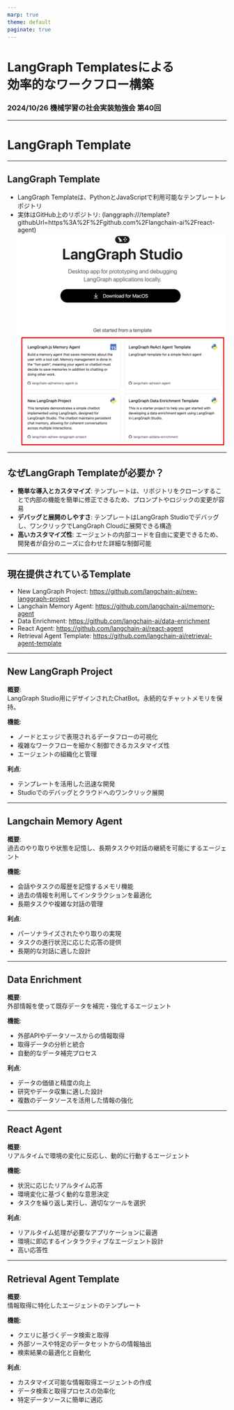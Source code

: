```yaml
---
marp: true
theme: default
paginate: true
---
```


# LangGraph Templatesによる<br />効率的なワークフロー構築
### 2024/10/26 機械学習の社会実装勉強会 第40回
<style>
img[alt~="center"] {
  display: block;
  margin: 0 auto;
}
</style>

---
# LangGraph Template

---
## LangGraph Template

- LangGraph Templateは、PythonとJavaScriptで利用可能なテンプレートレポジトリ
- 実体はGitHub上のリポジトリ: (langgraph:///template?githubUrl=https%3A%2F%2Fgithub.com%2Flangchain-ai%2Freact-agent)
![width:400px center](images/langgraph_template.png)



---
## なぜLangGraph Templateが必要か？

- **簡単な導入とカスタマイズ**: テンプレートは、リポジトリをクローンすることで内部の機能を簡単に修正できるため、プロンプトやロジックの変更が容易
- **デバッグと展開のしやすさ**: テンプレートはLangGraph Studioでデバッグし、ワンクリックでLangGraph Cloudに展開できる構造
- **高いカスタマイズ性**: エージェントの内部コードを自由に変更できるため、開発者が自分のニーズに合わせた詳細な制御可能

---
## 現在提供されているTemplate

- New LangGraph Project: https://github.com/langchain-ai/new-langgraph-project
- Langchain Memory Agent: https://github.com/langchain-ai/memory-agent
- Data Enrichment: https://github.com/langchain-ai/data-enrichment
- React Agent: https://github.com/langchain-ai/react-agent
- Retrieval Agent Template: https://github.com/langchain-ai/retrieval-agent-template

---
## New LangGraph Project
**概要**:  
LangGraph Studio用にデザインされたChatBot。永続的なチャットメモリを保持。

**機能**:
- ノードとエッジで表現されるデータフローの可視化
- 複雑なワークフローを細かく制御できるカスタマイズ性
- エージェントの組織化と管理

**利点**:
- テンプレートを活用した迅速な開発
- Studioでのデバッグとクラウドへのワンクリック展開

---
## Langchain Memory Agent
**概要**:  
過去のやり取りや状態を記憶し、長期タスクや対話の継続を可能にするエージェント

**機能**:
- 会話やタスクの履歴を記憶するメモリ機能
- 過去の情報を利用してインタラクションを最適化
- 長期タスクや複雑な対話の管理

**利点**:
- パーソナライズされたやり取りの実現
- タスクの進行状況に応じた応答の提供
- 長期的な対話に適した設計

---
## Data Enrichment
**概要**:  
外部情報を使って既存データを補完・強化するエージェント

**機能**:
- 外部APIやデータソースからの情報取得
- 取得データの分析と統合
- 自動的なデータ補完プロセス

**利点**:
- データの価値と精度の向上
- 研究やデータ収集に適した設計
- 複数のデータソースを活用した情報の強化

---
## React Agent
**概要**:  
リアルタイムで環境の変化に反応し、動的に行動するエージェント

**機能**:
- 状況に応じたリアルタイム応答
- 環境変化に基づく動的な意思決定
- タスクを繰り返し実行し、適切なツールを選択

**利点**:
- リアルタイム処理が必要なアプリケーションに最適
- 環境に即応するインタラクティブなエージェント設計
- 高い応答性

---
## Retrieval Agent Template
**概要**:  
情報取得に特化したエージェントのテンプレート

**機能**:
- クエリに基づくデータ検索と取得
- 外部ソースや特定のデータセットからの情報抽出
- 検索結果の最適化と自動化

**利点**:
- カスタマイズ可能な情報取得エージェントの作成
- データ検索と取得プロセスの効率化
- 特定データソースに簡単に適応